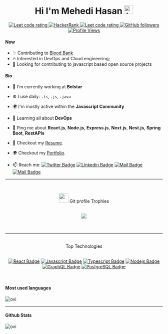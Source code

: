  <h1 align="center">Hi I'm Mehedi Hasan <img src="https://user-images.githubusercontent.com/1303154/88677602-1635ba80-d120-11ea-84d8-d263ba5fc3c0.gif" width="28px" alt="hi"></h1>

<p align="center">
  <a href="https://leetcode.com/mehedi08h/">
     <img src="https://img.shields.io/static/v1?label=Leetcode&message=7&color=orange&logo=leetcode" alt="Leet code rating" />
  </a>
  <a href="https://www.hackerrank.com/mehedi08h">
    <img alt="HackerRank" src="https://img.shields.io/static/v1?label=HackerRank&message=199&color=green&logo=hackerrank">
  </a>
  <a href="https://codeforces.com/profile/mehedi08r">
    <img src="https://img.shields.io/static/v1?label=Codeforces&message=177&color=yellow&logo=codeforces" alt="Leet code rating" />
  </a>
  <a href="https://github.com/mehedi008h?tab=followers">
    <img alt="GitHub followers" src="https://img.shields.io/github/followers/mehedi008h?color=green&logo=github">
  </a>
  <a href="https://github.com/mehedi008h/">
    <img src="https://visitor-badge.glitch.me/badge?page_id=mehedi008h.mehedi008h" alt="Profile Views" />
  </a>
</p>

#### Now

-   ✨ Contributing to [Blood Bank](https://github.com/mehedi008h)
-   :fire: Interested in DevOps and Cloud engineering;
-   :calendar: Looking for contributing to javascript based open source projects

#### Bio

-   🏢 I'm currently working at **Bolstar**
-   ⚙️ I use daily: `.ts`, `.js`, `.java`
-   🌍 I'm mostly active within the **Javascript Community**
-   🌱 Learning all about **DevOps**
-   💬 Ping me about **React.js**, **Node.js**, **Express.js**, **Next.js**, **Nest.js**, **Spring Boot**, **RestAPIs**
-   📝 Checkout my [Resume](files/resume.pdf).
-   🌍 Checkout my [Portfolio](https://dev-mehedi.vercel.app/).

-   📫 Reach me: [![Twitter Badge](https://img.shields.io/badge/-@Mehedi-1ca0f1?style=flat&labelColor=1ca0f1&logo=twitter&logoColor=white&link=https://twitter.com/mehedi09r)](https://twitter.com/mehedi09r) [![Linkedin Badge](https://img.shields.io/badge/-Mehedi-0e76a8?style=flat&labelColor=0e76a8&logo=linkedin&logoColor=white)](https://www.linkedin.com/in/mehedi-hasan-507165227/) [![Mail Badge](https://img.shields.io/badge/-@Mehedi-e84393?style=flat&labelColor=e84393&logo=instagram&logoColor=white)](https://instagram.com/mehedi_0.8) [![Mail Badge](https://img.shields.io/badge/-Mehedi-c0392b?style=flat&labelColor=c0392b&logo=gmail&logoColor=white)](mailto:mehedi.hasan09r@gmail.com)

<div align="center">

<hr>
<br>
<p align="center"><img src="https://media.giphy.com/media/QaMcXSekUWx7aogAUr/giphy.gif" width="30" />&nbsp;Git profile Trophies</p><br>
<img align="center" src="https://github-profile-trophy.vercel.app/?username=mehedi008h&theme=juicyfresh&no-bg=true" />
<br><br>
</div>
<br>
<hr>
<div align="center">
<br>
    Top Technologies
    <br><br>

<!-- TODO: Make technologies links takes you to repositories -->

[![React Badge](https://img.shields.io/badge/-React-61DBFB?style=for-the-badge&labelColor=black&logo=react&logoColor=61DBFB)](#) [![Javascript Badge](https://img.shields.io/badge/-Javascript-F0DB4F?style=for-the-badge&labelColor=black&logo=javascript&logoColor=F0DB4F)](#) [![Typescript Badge](https://img.shields.io/badge/-Typescript-007acc?style=for-the-badge&labelColor=black&logo=typescript&logoColor=007acc)](#) [![Nodejs Badge](https://img.shields.io/badge/-Nodejs-3C873A?style=for-the-badge&labelColor=black&logo=node.js&logoColor=3C873A)](#) [![GraphQL Badge](https://img.shields.io/badge/-GraphQl-e535ab?style=for-the-badge&labelColor=black&logo=graphql&logoColor=e535ab)](#) [![PostgreSQL Badge](https://img.shields.io/badge/-PostgreSQL-007acc?style=for-the-badge&labelColor=black&logo=PostgreSQL&logoColor=007acc)](#)

</div>
<br>
<!-- Most used languages -->

#### Most used languages

<p><img  src="https://github-readme-stats.vercel.app/api/top-langs?username=mehedi008h&show_icons=true&locale=en&layout=compact&theme=chartreuse-dark" alt="ovi"/></p>
<hr>

#### Github Stats

<p><img src="https://github-readme-stats.vercel.app/api?username=mehedi008h&show_icons=true&locale=en&theme=chartreuse-dark" alt="ovi"/></p>
